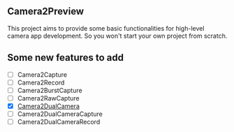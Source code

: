 ## Camera2Preview

This project aims to provide some basic functionalities for high-level camera app development. So you won't start your own project from scratch.

## Some new features to add

- [ ] Camera2Capture
- [ ] Camera2Record
- [ ] Camera2BurstCapture
- [ ] Camera2RawCapture
- [x] [Camera2DualCamera](https://github.com/chuzcjoe/Camera2Zoom)
- [ ] Camera2DualCameraCapture
- [ ] Camera2DualCameraRecord
